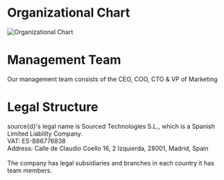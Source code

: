 # Organizational Chart

![Organizational Chart](https://i.imgur.com/X1PslbS.png)

# Management Team

Our management team consists of the CEO, COO, CTO & VP of Marketing

# Legal Structure

source{d}'s legal name is Sourced Technologies S.L., which is a Spanish Limited Liability Company.<br>
VAT: ES-B86776838<br>
Address: Calle de Claudio Coello 16, 2 Izquierda, 28001, Madrid, Spain<br>
<br>
The company has legal subsidiaries and branches in each country it has team members.
